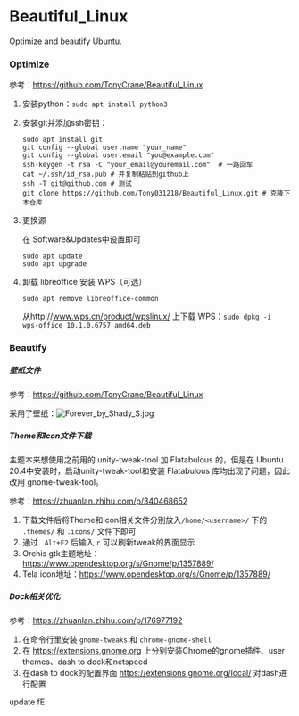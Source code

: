 # Beautiful_Linux
Optimize and beautify Ubuntu. 

### Optimize

参考：https://github.com/TonyCrane/Beautiful_Linux

1. 安装python：```sudo apt install python3```

2. 安装git并添加ssh密钥：

   ```shell
   sudo apt install git
   git config --global user.name "your_name"
   git config --global user.email "you@example.com"
   ssh-keygen -t rsa -C "your_email@youremail.com"  # 一路回车
   cat ~/.ssh/id_rsa.pub # 并复制粘贴到github上
   ssh -T git@github.com # 测试
   git clone https://github.com/Tony031218/Beautiful_Linux.git # 克隆下本仓库
   ```

3. 更换源 

   在 Software&Updates中设置即可

   ```shell
   sudo apt update
   sudo apt upgrade
   ```

4. 卸载 libreoffice 安装 WPS（可选）

   ``` sudo apt remove libreoffice-common ```

   从http://www.wps.cn/product/wpslinux/ 上下载 WPS：``` sudo dpkg -i wps-office_10.1.0.6757_amd64.deb ```



### Beautify

##### 壁纸文件

参考：https://github.com/TonyCrane/Beautiful_Linux

采用了壁纸：![Forever_by_Shady_S.jpg](./Forever_by_Shady_S.jpg)



##### Theme和Icon文件下载

主题本来想使用之前用的 unity-tweak-tool 加 Flatabulous 的，但是在 Ubuntu 20.4中安装时，启动unity-tweak-tool和安装 Flatabulous 库均出现了问题，因此改用 gnome-tweak-tool。

参考：https://zhuanlan.zhihu.com/p/340468652

1. 下载文件后将Theme和Icon相关文件分别放入```/home/<username>/``` 下的 ```.themes/``` 和 ```.icons/``` 文件下即可
2. 通过 ``` Alt+F2``` 后输入 ```r``` 可以刷新tweak的界面显示
3. Orchis gtk主题地址：https://www.opendesktop.org/s/Gnome/p/1357889/
4. Tela icon地址：https://www.opendesktop.org/s/Gnome/p/1357889/



##### Dock相关优化

参考：https://zhuanlan.zhihu.com/p/176977192

1. 在命令行里安装 ```gnome-tweaks``` 和 ```chrome-gnome-shell```
2. 在 https://extensions.gnome.org 上分别安装Chrome的gnome插件、user themes、dash to dock和netspeed
3. 在dash to dock的配置界面 https://extensions.gnome.org/local/ 对dash进行配置


update fE
